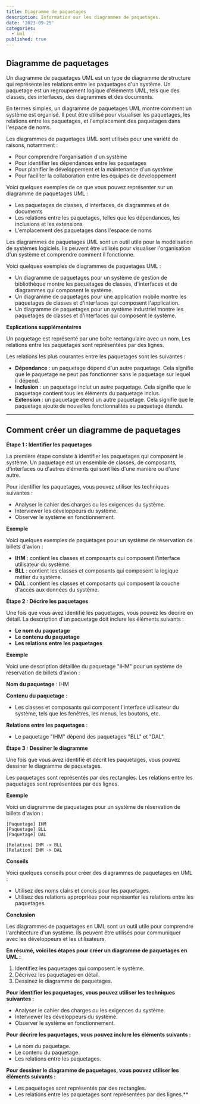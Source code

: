 ```yaml
---
title: Diagramme de paquetages
description: Information sur les diagrammes de paquetages.
date: '2023-09-25'
categories:
  - uml
published: true
---
```


## Diagramme de paquetages

Un diagramme de paquetages UML est un type de diagramme de structure qui représente les relations entre les paquetages d'un système. Un paquetage est un regroupement logique d'éléments UML, tels que des classes, des interfaces, des diagrammes et des documents.

En termes simples, un diagramme de paquetages UML montre comment un système est organisé. Il peut être utilisé pour visualiser les paquetages, les relations entre les paquetages, et l'emplacement des paquetages dans l'espace de noms.

Les diagrammes de paquetages UML sont utilisés pour une variété de raisons, notamment :

* Pour comprendre l'organisation d'un système
* Pour identifier les dépendances entre les paquetages
* Pour planifier le développement et la maintenance d'un système
* Pour faciliter la collaboration entre les équipes de développement

Voici quelques exemples de ce que vous pouvez représenter sur un diagramme de paquetages UML :

* Les paquetages de classes, d'interfaces, de diagrammes et de documents
* Les relations entre les paquetages, telles que les dépendances, les inclusions et les extensions
* L'emplacement des paquetages dans l'espace de noms

Les diagrammes de paquetages UML sont un outil utile pour la modélisation de systèmes logiciels. Ils peuvent être utilisés pour visualiser l'organisation d'un système et comprendre comment il fonctionne.

Voici quelques exemples de diagrammes de paquetages UML :

* Un diagramme de paquetages pour un système de gestion de bibliothèque montre les paquetages de classes, d'interfaces et de diagrammes qui composent le système.
* Un diagramme de paquetages pour une application mobile montre les paquetages de classes et d'interfaces qui composent l'application.
* Un diagramme de paquetages pour un système industriel montre les paquetages de classes et d'interfaces qui composent le système.

**Explications supplémentaires**

Un paquetage est représenté par une boîte rectangulaire avec un nom. Les relations entre les paquetages sont représentées par des lignes.

Les relations les plus courantes entre les paquetages sont les suivantes :

* **Dépendance** : un paquetage dépend d'un autre paquetage. Cela signifie que le paquetage ne peut pas fonctionner sans le paquetage sur lequel il dépend.
* **Inclusion** : un paquetage inclut un autre paquetage. Cela signifie que le paquetage contient tous les éléments du paquetage inclus.
* **Extension** : un paquetage étend un autre paquetage. Cela signifie que le paquetage ajoute de nouvelles fonctionnalités au paquetage étendu.

---

## Comment créer un diagramme de paquetages

**Étape 1 : Identifier les paquetages**

La première étape consiste à identifier les paquetages qui composent le système. Un paquetage est un ensemble de classes, de composants, d'interfaces ou d'autres éléments qui sont liés d'une manière ou d'une autre.

Pour identifier les paquetages, vous pouvez utiliser les techniques suivantes :

* Analyser le cahier des charges ou les exigences du système.
* Interviewer les développeurs du système.
* Observer le système en fonctionnement.

**Exemple**

Voici quelques exemples de paquetages pour un système de réservation de billets d'avion :

* **IHM** : contient les classes et composants qui composent l'interface utilisateur du système.
* **BLL** : contient les classes et composants qui composent la logique métier du système.
* **DAL** : contient les classes et composants qui composent la couche d'accès aux données du système.

**Étape 2 : Décrire les paquetages**

Une fois que vous avez identifié les paquetages, vous pouvez les décrire en détail. La description d'un paquetage doit inclure les éléments suivants :

* **Le nom du paquetage**
* **Le contenu du paquetage**
* **Les relations entre les paquetages**

**Exemple**

Voici une description détaillée du paquetage "IHM" pour un système de réservation de billets d'avion :

**Nom du paquetage** : IHM

**Contenu du paquetage** :

* Les classes et composants qui composent l'interface utilisateur du système, tels que les fenêtres, les menus, les boutons, etc.

**Relations entre les paquetages** :

* Le paquetage "IHM" dépend des paquetages "BLL" et "DAL".

**Étape 3 : Dessiner le diagramme**

Une fois que vous avez identifié et décrit les paquetages, vous pouvez dessiner le diagramme de paquetages.

Les paquetages sont représentés par des rectangles. Les relations entre les paquetages sont représentées par des lignes.

**Exemple**

Voici un diagramme de paquetages pour un système de réservation de billets d'avion :

```
[Paquetage] IHM
[Paquetage] BLL
[Paquetage] DAL

[Relation] IHM -> BLL
[Relation] IHM -> DAL
```

**Conseils**

Voici quelques conseils pour créer des diagrammes de paquetages en UML :

* Utilisez des noms clairs et concis pour les paquetages.
* Utilisez des relations appropriées pour représenter les relations entre les paquetages.

**Conclusion**

Les diagrammes de paquetages en UML sont un outil utile pour comprendre l'architecture d'un système. Ils peuvent être utilisés pour communiquer avec les développeurs et les utilisateurs.

**En résumé, voici les étapes pour créer un diagramme de paquetages en UML :**

1. Identifiez les paquetages qui composent le système.
2. Décrivez les paquetages en détail.
3. Dessinez le diagramme de paquetages.

**Pour identifier les paquetages, vous pouvez utiliser les techniques suivantes :**

* Analyser le cahier des charges ou les exigences du système.
* Interviewer les développeurs du système.
* Observer le système en fonctionnement.

**Pour décrire les paquetages, vous pouvez inclure les éléments suivants :**

* Le nom du paquetage.
* Le contenu du paquetage.
* Les relations entre les paquetages.

**Pour dessiner le diagramme de paquetages, vous pouvez utiliser les éléments suivants :**

* Les paquetages sont représentés par des rectangles.
* Les relations entre les paquetages sont représentées par des lignes.**

